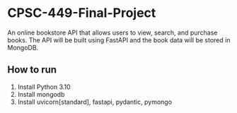 # CPSC-449-Final-Project
An online bookstore API that allows users to view, search, and purchase books. The API will be built using FastAPI and the book data will be stored in MongoDB.

## How to run
1. Install Python 3.10
2. Install mongodb
3. Install uvicorn[standard], fastapi, pydantic, pymongo
    